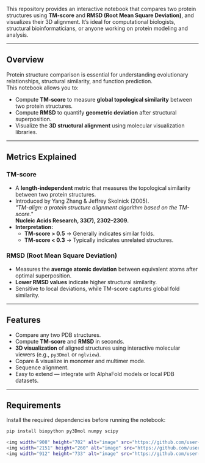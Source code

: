 This repository provides an interactive notebook that compares two protein structures using **TM-score** and **RMSD (Root Mean Square Deviation)**, and visualizes their 3D alignment. It’s ideal for computational biologists, structural bioinformaticians, or anyone working on protein modeling and analysis.

---

## Overview

Protein structure comparison is essential for understanding evolutionary relationships, structural similarity, and function prediction.  
This notebook allows you to:

- Compute **TM-score** to measure **global topological similarity** between two protein structures.
- Compute **RMSD** to quantify **geometric deviation** after structural superposition.
- Visualize the **3D structural alignment** using molecular visualization libraries.

---

## Metrics Explained

### **TM-score**
- A **length-independent** metric that measures the topological similarity between two protein structures.
- Introduced by Yang Zhang & Jeffrey Skolnick (2005).  
  _"TM-align: a protein structure alignment algorithm based on the TM-score."_  
  **Nucleic Acids Research, 33(7), 2302–2309.**
- **Interpretation:**
  - **TM-score > 0.5** → Generally indicates similar folds.
  - **TM-score < 0.3** → Typically indicates unrelated structures.

### **RMSD (Root Mean Square Deviation)**
- Measures the **average atomic deviation** between equivalent atoms after optimal superposition.
- **Lower RMSD values** indicate higher structural similarity.
- Sensitive to local deviations, while TM-score captures global fold similarity.

---

## Features

- Compare any two PDB structures.  
- Compute **TM-score** and **RMSD** in seconds.  
- **3D visualization** of aligned structures using interactive molecular viewers (e.g., `py3Dmol` or `nglview`).
- Copare & visualize in monomer and multimer mode.
- Sequence alignment.
- Easy to extend — integrate with AlphaFold models or local PDB datasets.  

---

## Requirements

Install the required dependencies before running the notebook:

```bash
pip install biopython py3Dmol numpy scipy

<img width="908" height="702" alt="image" src="https://github.com/user-attachments/assets/5c50c155-651b-4111-9b22-eebfb44e06c8" />
<img width="2151" height="260" alt="image" src="https://github.com/user-attachments/assets/293ddfaf-c248-459a-b4c5-f55147c9c761" />
<img width="912" height="733" alt="image" src="https://github.com/user-attachments/assets/4c1c2bf5-1ccf-43fe-85f6-6361eb7c3380" />
